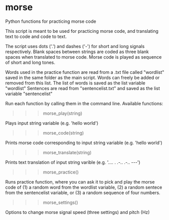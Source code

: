 # morse
Python functions for practicing morse code

This script is meant to be used for practicing morse code, and translating text to code and code to text. 

The script uses dots ('.') and dashes ('-') for short and long signals respectively. Blank spaces between strings are coded as three blank spaces when translated to morse code.
Morse code is played as sequence of short and long tones. 

Words used in the practice function are read from a .txt file called "wordlist" saved in the same folder as the main script. Words can freely be added or removed from this list. The list of words is saved as the list variable "wordlist"
Sentences are read from "sentencelist.txt" and saved as the list variable "sentencelist"

Run each function by calling them in the command line. 
Available functions: 


>>> morse_play(string)

Plays input string variable (e.g. 'hello world')



>>> morse_code(string)

Prints morse code corresponding to input string variable (e.g. 'hello world')



>>> morse_translate(string)

Prints text translation of input string varible (e.g. '.... . .-.. .-.. ---')



>>> morse_practice()

Runs practice function, where you can ask it to pick and play the morse code of (1) a random word from the wordlist variable, (2) a random sentece from the sentencelist variable, or (3) a random sequence of four numbers. 


>>> morse_settings()

Options to change morse signal speed (three settings) and pitch (Hz)

